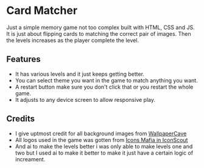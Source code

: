 # Card Matcher

Just a simple memory game not too complex built with HTML, CSS and JS. It is just about flipping cards to matching the correct pair of images. Then the levels increases as the player complete the level.

## Features

- It has various levels and it just keeps getting better.
- You can select theme you want in the game to match anything you want.
- A restart button make sure you don't click that or you restart the whole game.
- It adjusts to any device screen to allow responsive play.

## Credits
- I give uptmost credit for all background images from [WallpaperCave](wallpapercave.com)
- All logos used in the game was gotten from [Icons Mafia in IconScout](https://iconscout.com/contributors/icon-mafia)
- And ai to make the levels better i was only able to make levels one and two but I used ai to make it better to make it just have a certain logic of increament.

